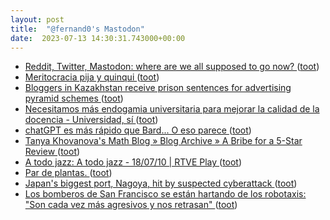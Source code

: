 ```yaml
---
layout: post
title:  "@fernand0's Mastodon"
date:  2023-07-13 14:30:31.743000+00:00
---
```

*  [Reddit, Twitter, Mastodon: where are we all supposed to go now? ](https://www.theverge.com/2023/7/3/23782607/social-web-public-apps-end-reddit-twitter-mastodo) ([toot](https://mastodon.social/@fernand0/110707253687106800))
*  [Meritocracia pija y quinqui ](https://www.lavanguardia.com/opinion/20230704/9084545/meritocraciapija-quinqui.htm) ([toot](https://mastodon.social/@fernand0/110706459333052901))
*  [Bloggers in Kazakhstan receive prison sentences for advertising pyramid schemes ](https://globalvoices.org/2023/07/03/bloggers-in-kazakhstan-receive-prison-sentences-for-advertising-pyramid-schemes) ([toot](https://mastodon.social/@fernand0/110706350786312646))
*  [Necesitamos más endogamia universitaria para mejorar la calidad de la docencia - Universidad, sí ](https://www.universidadsi.es/necesitamos-mas-endogamia-universitaria-para-mejorar-la-calidad-de-la-docencia) ([toot](https://mastodon.social/@fernand0/110706117098282253))
*  [chatGPT es más rápido que Bard... O eso parece ](https://mastodon.social/@fernand0/110705874801228147) ([toot](https://mastodon.social/@fernand0/110705874801228147))
*  [Tanya Khovanova's Math Blog  » Blog Archive   » A Bribe for a 5-Star Review ](https://blog.tanyakhovanova.com/2023/07/a-bribe-for-a-5-star-review) ([toot](https://mastodon.social/@fernand0/110705789811710080))
*  [A todo jazz: A todo jazz - 18/07/10 \| RTVE Play ](https://www.rtve.es/play/audios/a-todo-jazz/todo-jazz-john-coltrane-love-supreme-18-07-10/795416) ([toot](https://mastodon.social/@fernand0/110705571584522595))
*  [Par de plantas. ](https://avecesunafoto.wordpress.com/2023/07/12/par-de-plantas) ([toot](https://mastodon.social/@fernand0/110702343493733718))
*  [Japan's biggest port, Nagoya, hit by suspected cyberattack ](https://asia.nikkei.com/Business/Technology/Japan-s-biggest-port-Nagoya-hit-by-suspected-cyberattac) ([toot](https://mastodon.social/@fernand0/110702321992655931))
*  [Los bomberos de San Francisco se están hartando de los robotaxis: "Son cada vez más agresivos y nos retrasan" ](https://www.motorpasion.com/futuro-movimiento/bomberos-san-francisco-se-estan-hartando-robotaxis-cada-vez-agresivos-nos-retrasa) ([toot](https://mastodon.social/@fernand0/110702092274798168))
